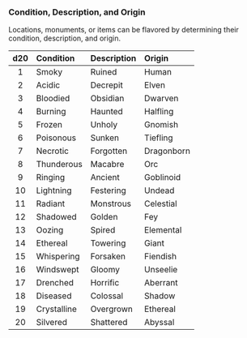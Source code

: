 ### Condition, Description, and Origin

Locations, monuments, or items can be flavored by determining their condition, description, and origin.

| d20 | Condition   | Description | Origin     |
|:---:|:------------|:------------|:-----------|
|  1  | Smoky       | Ruined      | Human      |
|  2  | Acidic      | Decrepit    | Elven      |
|  3  | Bloodied    | Obsidian    | Dwarven    |
|  4  | Burning     | Haunted     | Halfling   |
|  5  | Frozen      | Unholy      | Gnomish    |
|  6  | Poisonous   | Sunken      | Tiefling   |
|  7  | Necrotic    | Forgotten   | Dragonborn |
|  8  | Thunderous  | Macabre     | Orc        |
|  9  | Ringing     | Ancient     | Goblinoid  |
| 10  | Lightning   | Festering   | Undead     |
| 11  | Radiant     | Monstrous   | Celestial  |
| 12  | Shadowed    | Golden      | Fey        |
| 13  | Oozing      | Spired      | Elemental  |
| 14  | Ethereal    | Towering    | Giant      |
| 15  | Whispering  | Forsaken    | Fiendish   |
| 16  | Windswept   | Gloomy      | Unseelie   |
| 17  | Drenched    | Horrific    | Aberrant   |
| 18  | Diseased    | Colossal    | Shadow     |
| 19  | Crystalline | Overgrown   | Ethereal   |
| 20  | Silvered    | Shattered   | Abyssal    |
